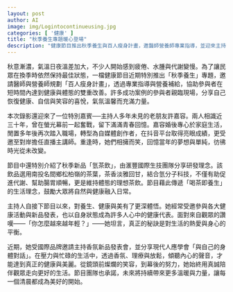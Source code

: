 ```yaml
---
layout: post
author: AI
image: img/Logintocontinueusing.jpg
categories: [ '健康' ]
title: "秋季養生專題暖心登場"  
description: "健康節目推出秋季養生與百人瘦身計畫，邀醫師營養師專業指導，並迎來主持人多年老友許嘉容重返職場的感人重逢。節目同場介紹氫茶飲新品，融合茶香與氫分子科技，傳遞喝茶即養生理念，展現對生活熱愛與身心平衡的健康美學。"  "
---
```

秋意漸濃，氣溫日夜溫差加大，不少人開始感到疲倦、水腫與代謝變慢。為了讓民眾在換季時依然保持最佳狀態，一檔健康節目近期特別推出「秋季養生」專題，邀請醫師與營養師規劃「百人瘦身計畫」，透過專業指導與營養補給，協助參與者在短時間內達到健康與體態的雙重改善。許多成功案例的參與者親臨現場，分享自己恢復健康、自信與笑容的喜悅，氣氛溫馨而充滿力量。  

本次錄影還迎來了一位特別嘉賓──主持人多年未見的老朋友許嘉容。兩人相識近三十年，曾在螢光幕前一起奮戰，留下滿滿青春回憶。嘉容婚後專心於家庭生活，閒置多年後再次踏入職場，轉型為自媒體創作者，在抖音平台取得亮眼成績，更受邀至對岸擔任直播主講師。重逢時，她們相擁而笑，回憶當年的夢想與單純，彷彿時光從未改變。  

節目中還特別介紹了秋季新品「氫茶飲」，由滙豐國際生技團隊分享研發理念。該飲品選用南投名間鄉松柏嶺的茶葉，茶香淡雅回甘，結合氫分子科技，不僅有助促進代謝、幫助腸胃順暢，更是維持體態的理想茶飲。節目藉此傳遞「喝茶即養生」的生活理念，鼓勵大眾將自然與健康融入日常。  

主持人自接下節目以來，對養生、健康與美有了更深體悟。她經常受邀參與各大健康活動與新品發表，也以自身狀態成為許多人心中的健康代表。面對來自觀眾的讚嘆——「你怎麼越來越年輕？」——她坦言，真正的秘訣是對生活的熱愛與身心的平衡。  

近期，她受國際品牌邀請主持香氛新品發表會，並分享現代人應學會「與自己的身體對話」。在壓力與忙碌的生活中，透過香氛、理療與放鬆，傾聽內心的聲音，才能達到真正的健康與美麗。從鏡頭前燦爛的笑容，到幕後的努力，她始終用真誠陪伴觀眾走向更好的生活。節目團隊也承諾，未來將持續帶來更多溫暖與力量，讓每一個清晨都成為美好的開始。